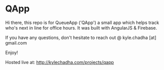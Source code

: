 QApp
=====================

Hi there, this repo is for QueueApp ('QApp') a small app which helps track who's next in line for office hours. It was built with AngularJS & Firebase.

If you have any questions, don't hesitate to reach out @ kyle.chadha [at] gmail.com

Enjoy!

Hosted live at: http://kylechadha.com/projects/qapp
